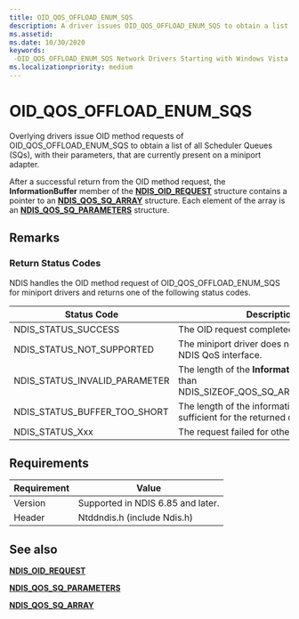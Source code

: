 ```yaml
---
title: OID_QOS_OFFLOAD_ENUM_SQS
description: A driver issues OID_QOS_OFFLOAD_ENUM_SQS to obtain a list of all Scheduler Queues (SQs) currently on a miniport adapter.
ms.assetid:
ms.date: 10/30/2020
keywords: 
 -OID_QOS_OFFLOAD_ENUM_SQS Network Drivers Starting with Windows Vista
ms.localizationpriority: medium
---
```


# OID_QOS_OFFLOAD_ENUM_SQS

Overlying drivers issue OID method requests of OID_QOS_OFFLOAD_ENUM_SQS to obtain a list of all Scheduler Queues (SQs), with their parameters, that are currently present on a miniport adapter.

After a successful return from the OID method request, the **InformationBuffer** member of the [**NDIS_OID_REQUEST**](/windows-hardware/drivers/ddi/oidrequest/ns-oidrequest-ndis_oid_request) structure contains a pointer to an [**NDIS_QOS_SQ_ARRAY**](/windows-hardware/drivers/ddi/ntddndis/ns-ntddndis-ndis_qos_sq_parameters_enum_array) structure. Each element of the array is an [**NDIS_QOS_SQ_PARAMETERS**](/windows-hardware/drivers/ddi/ntddndis/ns-ntddndis-ndis_qos_sq_parameters) structure.

## Remarks

### Return Status Codes

NDIS handles the OID method request of OID_QOS_OFFLOAD_ENUM_SQS for miniport drivers and returns one of the following status codes.

|Status Code|Description|
|--- |--- |
|NDIS_STATUS_SUCCESS|The OID request completed successfully.|
|NDIS_STATUS_NOT_SUPPORTED|The miniport driver does not support the NDIS QoS interface.|
|NDIS_STATUS_INVALID_PARAMETER|The length of the **InformationBuffer** is less than NDIS_SIZEOF_QOS_SQ_ARRAY_REVISION_1.|
|NDIS_STATUS_BUFFER_TOO_SHORT|The length of the information buffer is not sufficient for the returned data.|
|NDIS_STATUS_Xxx|The request failed for other reasons.|

 

## Requirements

|Requirement|Value|
|--- |--- |
|Version|Supported in NDIS 6.85 and later.|
|Header|Ntddndis.h (include Ndis.h)|

## See also

[**NDIS\_OID\_REQUEST**](/windows-hardware/drivers/ddi/oidrequest/ns-oidrequest-ndis_oid_request)

[**NDIS_QOS_SQ_PARAMETERS**](/windows-hardware/drivers/ddi/ntddndis/ns-ntddndis-ndis_qos_sq_parameters)

[**NDIS_QOS_SQ_ARRAY**](/windows-hardware/drivers/ddi/ntddndis/ns-ntddndis-ndis_qos_sq_parameters_enum_array)

 
